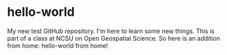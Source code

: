 # hello-world
My new test GitHub repository.
I'm here to learn some new things. This is part of a class at NCSU on Open Geospatial Science. 
So here is an addition from home:
hello-world from home!
